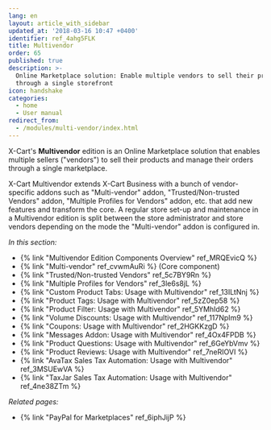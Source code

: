 ```yaml
---
lang: en
layout: article_with_sidebar
updated_at: '2018-03-16 10:47 +0400'
identifier: ref_4ahg5FLK
title: Multivendor
order: 65
published: true
description: >-
  Online Marketplace solution: Enable multiple vendors to sell their products
  through a single storefront
icon: handshake
categories:
  - home
  - User manual
redirect_from:
  - /modules/multi-vendor/index.html
---
```

X-Cart's **Multivendor** edition is an Online Marketplace solution that enables multiple sellers ("vendors") to sell their products and manage their orders through a single marketplace. 

X-Cart Multivendor extends X-Cart Business  with a bunch of vendor-specific addons such as "Multi-vendor" addon, "Trusted/Non-trusted Vendors" addon, "Multiple Profiles for Vendors" addon, etc. that add new features and transform the core. A regular store set-up and maintenance in a Multivendor edition is split between the store administrator and store vendors depending on the mode the "Multi-vendor" addon is configured in.

_In this section:_

   * {% link "Multivendor Edition Components Overview" ref_MRQEvicQ %}
   * {% link "Multi-vendor" ref_cvwmAuRi %} (Core component)
   * {% link "Trusted/Non-trusted Vendors" ref_5c7BY9Rn %}
   * {% link "Multiple Profiles for Vendors" ref_3le6s8jL %}
   * {% link "Custom Product Tabs: Usage with Multivendor" ref_13ILtNnj %}
   * {% link "Product Tags: Usage with Multivendor" ref_5zZ0ep58 %} 
   * {% link "Product Filter: Usage with Multivendor" ref_5YMhId62 %}
   * {% link "Volume Discounts: Usage with Multivendor" ref_117NpIm9 %}
   * {% link "Coupons: Usage with Multivendor" ref_2HGKKzgD %}  
   * {% link "Messages Addon: Usage with Multivendor" ref_4Ox4FPDB %} 
   * {% link "Product Questions: Usage with Multivendor" ref_6GeYbVmv %}
   * {% link "Product Reviews: Usage with Multivendor" ref_7neRIOVI %}  
   * {% link "AvaTax Sales Tax Automation: Usage with Multivendor" ref_3MSUEwVA %}
   * {% link "TaxJar Sales Tax Automation: Usage with Multivendor" ref_4ne38ZTm %}

_Related pages:_
   
   * {% link "PayPal for Marketplaces" ref_6iphJijP %}
